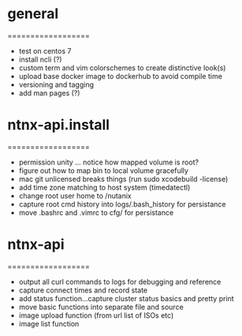 
# general
==================
- test on centos 7
- install ncli (?)
- custom term and vim colorschemes to create distinctive look(s)
- upload base docker image to dockerhub to avoid compile time
- versioning and tagging
- add man pages (?)

# ntnx-api.install
==================
- permission unity ... notice how mapped volume is root?
- figure out how to map bin to local volume gracefully
- mac git unlicensed breaks things (run sudo xcodebuild -license)
- add time zone matching to host system (timedatectl)
- change root user home to /nutanix
- capture root cmd history into logs/.bash_history for persistance
- move .bashrc and .vimrc to cfg/ for persistance

# ntnx-api
==================
- output all curl commands to logs for debugging and reference
- capture connect times and record state
- add status function...capture cluster status basics and pretty print
- move basic functions into separate file and source
- image upload function (from url list of ISOs etc)
- image list function

